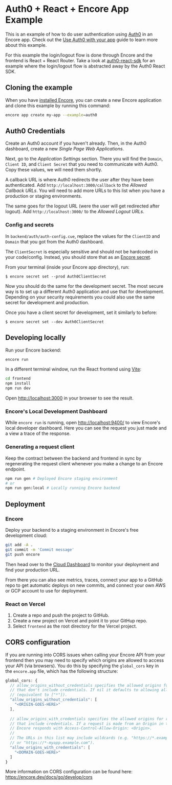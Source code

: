 # Auth0 + React + Encore App Example

This is an example of how to do user authentication using [Auth0](https://auth0.com/) in an Encore app. 
Check out the [Use Auth0 with your app](https://encore.dev/docs/go/how-to/auth0-auth) guide to learn more about this example.

For this example the login/logout flow is done through Encore and the frontend is React + React Router.
Take a look at [auth0-react-sdk](https://github.com/encoredev/examples/blob/main/auth0-react-sdk) for an example where the login/logout flow is abstracted away by the Auth0 React SDK.

## Cloning the example

When you have [installed Encore](https://encore.dev/docs/go/install), you can create a new Encore application and clone
this example by running this command:

```bash
encore app create my-app --example=auth0
```

## Auth0 Credentials

Create an Auth0 account if you haven't already. Then, in the Auth0 dashboard, create a new *Single Page Web Applications*.

Next, go to the *Application Settings* section. There you will find the `Domain`, `Client ID`, and `Client Secret` that you need to communicate with Auth0. 
Copy these values, we will need them shortly.

A callback URL is where Auth0 redirects the user after they have been authenticated. 
Add `http://localhost:3000/callback` to the *Allowed Callback URLs*. 
You will need to add more URLs to this list when you have a production or staging environments. 

The same goes for the logout URL (were the user will get redirected after logout). Add `http://localhost:3000/` to the *Allowed Logout URLs*.

### Config and secrets

In `backend/auth/auth-config.cue`, replace the values for the `ClientID` and `Domain` that you got from the Auth0 dashboard.

The `ClientSecret` is especially sensitive and should not be hardcoded in your code/config. Instead, you should store that as an [Encore secret](https://encore.dev/docs/go/primitives/secrets).

From your terminal (inside your Encore app directory), run:

```shell
$ encore secret set --prod Auth0ClientSecret
```

Now you should do the same for the development secret. The most secure way is to set up a different Auth0 application and use that for development.
Depending on your security requirements you could also use the same secret for development and production.

Once you have a client secret for development, set it similarly to before:

```shell
$ encore secret set --dev Auth0ClientSecret
```

## Developing locally

Run your Encore backend:

```bash
encore run
```

In a different terminal window, run the React frontend using [Vite](https://vitejs.dev/):

```bash
cd frontend
npm install
npm run dev
```

Open [http://localhost:3000](http://localhost:3000) in your browser to see the result.

### Encore's Local Development Dashboard

While `encore run` is running, open [http://localhost:9400/](http://localhost:9400/) to view Encore's local developer dashboard.
Here you can see the request you just made and a view a trace of the response.

### Generating a request client

Keep the contract between the backend and frontend in sync by regenerating the request client whenever you make a change
to an Encore endpoint.

```bash
npm run gen # Deployed Encore staging environment
# or
npm run gen:local # Locally running Encore backend
```

## Deployment

### Encore

Deploy your backend to a staging environment in Encore's free development cloud:

```bash
git add -A .
git commit -m 'Commit message'
git push encore
```

Then head over to the [Cloud Dashboard](https://app.encore.dev) to monitor your deployment and find your production URL.

From there you can also see metrics, traces, connect your app to a
GitHub repo to get automatic deploys on new commits, and connect your own AWS or GCP account to use for deployment.

### React on Vercel

1. Create a repo and push the project to GitHub.
2. Create a new project on Vercel and point it to your GitHup repo.
3. Select `frontend` as the root directory for the Vercel project.

## CORS configuration

If you are running into CORS issues when calling your Encore API from your frontend then you may need to specify which
origins are allowed to access your API (via browsers). You do this by specifying the `global_cors` key in the `encore.app`
file, which has the following structure:

```js
global_cors: {
  // allow_origins_without_credentials specifies the allowed origins for requests
  // that don't include credentials. If nil it defaults to allowing all domains
  // (equivalent to ["*"]).
  "allow_origins_without_credentials": [
    "<ORIGIN-GOES-HERE>"
  ],
        
  // allow_origins_with_credentials specifies the allowed origins for requests
  // that include credentials. If a request is made from an Origin in this list
  // Encore responds with Access-Control-Allow-Origin: <Origin>.
  //
  // The URLs in this list may include wildcards (e.g. "https://*.example.com"
  // or "https://*-myapp.example.com").
  "allow_origins_with_credentials": [
    "<DOMAIN-GOES-HERE>"
  ]
}
```

More information on CORS configuration can be found here: https://encore.dev/docs/go/develop/cors
